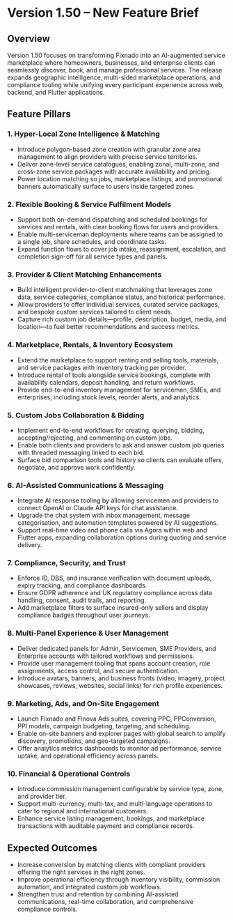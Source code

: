 # Version 1.50 – New Feature Brief

## Overview
Version 1.50 focuses on transforming Fixnado into an AI-augmented service marketplace where homeowners, businesses, and enterprise clients can seamlessly discover, book, and manage professional services. The release expands geographic intelligence, multi-sided marketplace operations, and compliance tooling while unifying every participant experience across web, backend, and Flutter applications.

## Feature Pillars

### 1. Hyper-Local Zone Intelligence & Matching
- Introduce polygon-based zone creation with granular zone area management to align providers with precise service territories.
- Deliver zone-level service catalogues, enabling zonal, multi-zone, and cross-zone service packages with accurate availability and pricing.
- Power location matching so jobs, marketplace listings, and promotional banners automatically surface to users inside targeted zones.

### 2. Flexible Booking & Service Fulfilment Models
- Support both on-demand dispatching and scheduled bookings for services and rentals, with clear booking flows for users and providers.
- Enable multi-serviceman deployments where teams can be assigned to a single job, share schedules, and coordinate tasks.
- Expand function flows to cover job intake, reassignment, escalation, and completion sign-off for all service types and panels.

### 3. Provider & Client Matching Enhancements
- Build intelligent provider-to-client matchmaking that leverages zone data, service categories, compliance status, and historical performance.
- Allow providers to offer individual services, curated service packages, and bespoke custom services tailored to client needs.
- Capture rich custom job details—profile, description, budget, media, and location—to fuel better recommendations and success metrics.

### 4. Marketplace, Rentals, & Inventory Ecosystem
- Extend the marketplace to support renting and selling tools, materials, and service packages with inventory tracking per provider.
- Introduce rental of tools alongside service bookings, complete with availability calendars, deposit handling, and return workflows.
- Provide end-to-end inventory management for servicemen, SMEs, and enterprises, including stock levels, reorder alerts, and analytics.

### 5. Custom Jobs Collaboration & Bidding
- Implement end-to-end workflows for creating, querying, bidding, accepting/rejecting, and commenting on custom jobs.
- Enable both clients and providers to ask and answer custom job queries with threaded messaging linked to each bid.
- Surface bid comparison tools and history so clients can evaluate offers, negotiate, and approve work confidently.

### 6. AI-Assisted Communications & Messaging
- Integrate AI response tooling by allowing servicemen and providers to connect OpenAI or Claude API keys for chat assistance.
- Upgrade the chat system with inbox management, message categorisation, and automation templates powered by AI suggestions.
- Support real-time video and phone calls via Agora within web and Flutter apps, expanding collaboration options during quoting and service delivery.

### 7. Compliance, Security, and Trust
- Enforce ID, DBS, and insurance verification with document uploads, expiry tracking, and compliance dashboards.
- Ensure GDPR adherence and UK regulatory compliance across data handling, consent, audit trails, and reporting.
- Add marketplace filters to surface insured-only sellers and display compliance badges throughout user journeys.

### 8. Multi-Panel Experience & User Management
- Deliver dedicated panels for Admin, Servicemen, SME Providers, and Enterprise accounts with tailored workflows and permissions.
- Provide user management tooling that spans account creation, role assignments, access control, and secure authentication.
- Introduce avatars, banners, and business fronts (video, imagery, project showcases, reviews, websites, social links) for rich profile experiences.

### 9. Marketing, Ads, and On-Site Engagement
- Launch Fixnado and Finova Ads suites, covering PPC, PPConversion, PPI models, campaign budgeting, targeting, and scheduling.
- Enable on-site banners and explorer pages with global search to amplify discovery, promotions, and geo-targeted campaigns.
- Offer analytics metrics dashboards to monitor ad performance, service uptake, and operational efficiency across panels.

### 10. Financial & Operational Controls
- Introduce commission management configurable by service type, zone, and provider tier.
- Support multi-currency, multi-tax, and multi-language operations to cater to regional and international customers.
- Enhance service listing management, bookings, and marketplace transactions with auditable payment and compliance records.

## Expected Outcomes
- Increase conversion by matching clients with compliant providers offering the right services in the right zones.
- Improve operational efficiency through inventory visibility, commission automation, and integrated custom job workflows.
- Strengthen trust and retention by combining AI-assisted communications, real-time collaboration, and comprehensive compliance controls.
